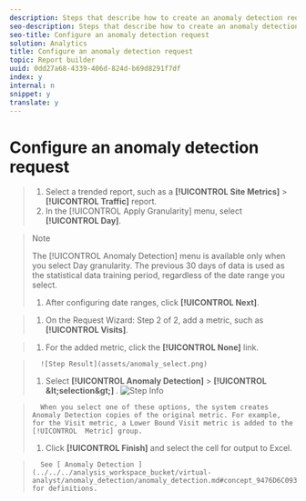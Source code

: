 ```yaml
---
description: Steps that describe how to create an anomaly detection request in report builder.
seo-description: Steps that describe how to create an anomaly detection request in report builder.
seo-title: Configure an anomaly detection request
solution: Analytics
title: Configure an anomaly detection request
topic: Report builder
uuid: 0dd27a68-4339-406d-824d-b69d8291f7df
index: y
internal: n
snippet: y
translate: y
---
```


# Configure an anomaly detection request


>1. Select a trended report, such as a  **[!UICONTROL  Site Metrics]** > **[!UICONTROL  Traffic]** report.
>1. In the [!UICONTROL  Apply Granularity] menu, select **[!UICONTROL  Day]**.

>   >[!NOTE]
>   >
>   >The [!UICONTROL  Anomaly Detection] menu is available only when you select Day granularity. The previous 30 days of data is used as the statistical data training period, regardless of the date range you select. 
>
>1. After configuring date ranges, click **[!UICONTROL  Next]**.

>1. On the Request Wizard: Step 2 of 2, add a metric, such as **[!UICONTROL  Visits]**.

>1. For the added metric, click the **[!UICONTROL  None]** link.

>       ![Step Result](assets/anomaly_select.png) 
>1. Select  **[!UICONTROL  Anomaly Detection]** > **[!UICONTROL  &amp;lt;selection&amp;gt;]** .
>   ![Step Info](assets/anomaly_visit.png) 
>

>       When you select one of these options, the system creates Anomaly Detection copies of the original metric. For example, for the Visit metric, a Lower Bound Visit metric is added to the [!UICONTROL  Metric] group. 
>1. Click **[!UICONTROL  Finish]** and select the cell for output to Excel.

>       See [ Anomaly Detection ](../../../analysis_workspace_bucket/virtual-analyst/anomaly_detection/anomaly_detection.md#concept_9476D6C093334B1A8044AE63835BDBE7) for definitions. 
